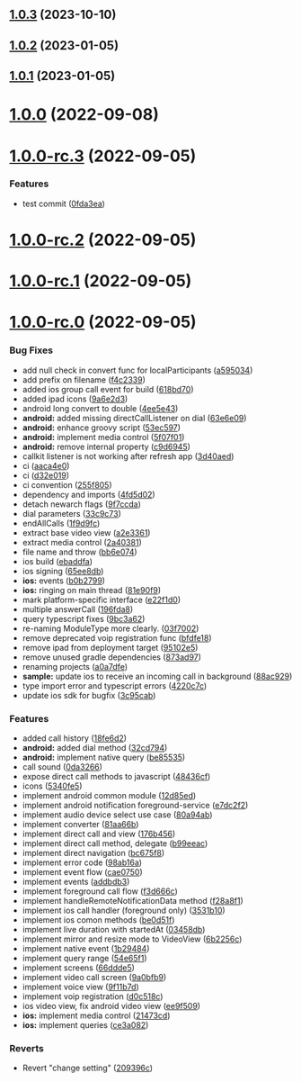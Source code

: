 ## [1.0.3](https://github.com/sendbird/sendbird-calls-sdk-react-native/compare/v1.0.2...v1.0.3) (2023-10-10)

## [1.0.2](https://github.com/sendbird/sendbird-calls-react-native/compare/v1.0.1...v1.0.2) (2023-01-05)

## [1.0.1](https://github.com/sendbird/sendbird-calls-react-native/compare/v1.0.0...v1.0.1) (2023-01-05)

# [1.0.0](https://github.com/sendbird/sendbird-calls-react-native/compare/v1.0.0-rc.3...v1.0.0) (2022-09-08)

# [1.0.0-rc.3](https://github.com/sendbird/sendbird-calls-react-native/compare/v1.0.0-rc.2...v1.0.0-rc.3) (2022-09-05)


### Features

* test commit ([0fda3ea](https://github.com/sendbird/sendbird-calls-react-native/commit/0fda3ea3c40d021ffb76f0cfba7be9ba8f739cc7))

# [1.0.0-rc.2](https://github.com/sendbird/sendbird-calls-react-native/compare/v1.0.0-rc.1...v1.0.0-rc.2) (2022-09-05)

# [1.0.0-rc.1](https://github.com/sendbird/sendbird-calls-react-native/compare/v1.0.0-rc.0...v1.0.0-rc.1) (2022-09-05)



# [1.0.0-rc.0](https://github.com/sendbird/sendbird-calls-react-native/compare/v1.0.0-rc.0...v1.0.0-rc.1) (2022-09-05)


### Bug Fixes

* add null check in convert func for localParticipants ([a595034](https://github.com/sendbird/sendbird-calls-react-native/commit/a5950344d0cb24e6884afd318169e477e444f852))
* add prefix on filename ([f4c2339](https://github.com/sendbird/sendbird-calls-react-native/commit/f4c233945e8f8a7b80ff0cf8429fc4fef96d5017))
* added ios group call event for build ([618bd70](https://github.com/sendbird/sendbird-calls-react-native/commit/618bd70b60f47e2ca0acbcb914f184193c110f8b))
* added ipad icons ([9a6e2d3](https://github.com/sendbird/sendbird-calls-react-native/commit/9a6e2d3717a9773a1857e340cb918fe084dcc05f))
* android long convert to double ([4ee5e43](https://github.com/sendbird/sendbird-calls-react-native/commit/4ee5e43c3b0169603770f7e60908ce69ef8d9795))
* **android:** added missing directCallListener on dial ([63e6e09](https://github.com/sendbird/sendbird-calls-react-native/commit/63e6e099938605b4442d843a17d25593f5bf08ae))
* **android:** enhance groovy script ([53ec597](https://github.com/sendbird/sendbird-calls-react-native/commit/53ec5978b7b76a3fd017ca705e78206b736ecd44))
* **android:** implement media control ([5f07f01](https://github.com/sendbird/sendbird-calls-react-native/commit/5f07f0100e91ab57272502e9b3c63fe0539aab9c))
* **android:** remove internal property ([c9d6945](https://github.com/sendbird/sendbird-calls-react-native/commit/c9d6945a28cad8f9a951adacd1f0fb5951a28ad9))
* callkit listener is not working after refresh app ([3d40aed](https://github.com/sendbird/sendbird-calls-react-native/commit/3d40aedc099926a98c6ffe96e76351ecbedfc065))
* ci ([aaca4e0](https://github.com/sendbird/sendbird-calls-react-native/commit/aaca4e0fac7bf9cc6bd4e99c6bf607a133d587ac))
* ci ([d32e019](https://github.com/sendbird/sendbird-calls-react-native/commit/d32e019915a524c9900e70c76ab340c3e85bea5d))
* ci convention ([255f805](https://github.com/sendbird/sendbird-calls-react-native/commit/255f805c27c687db610a74b4a448361830292429))
* dependency and imports ([4fd5d02](https://github.com/sendbird/sendbird-calls-react-native/commit/4fd5d02e674f3f5ea9d1df290f239767f0b73fba))
* detach newarch flags ([9f7ccda](https://github.com/sendbird/sendbird-calls-react-native/commit/9f7ccdaf9819866565f752df8f10fb5bde222853))
* dial parameters ([33c9c73](https://github.com/sendbird/sendbird-calls-react-native/commit/33c9c732b39bc35c36f5e08db553110cd5a21ff9))
* endAllCalls ([1f9d9fc](https://github.com/sendbird/sendbird-calls-react-native/commit/1f9d9fc2027314d15090106a786a580c4531d302))
* extract base video view ([a2e3361](https://github.com/sendbird/sendbird-calls-react-native/commit/a2e33617895d1d1885dd75bc8161868500da127e))
* extract media control ([2a40381](https://github.com/sendbird/sendbird-calls-react-native/commit/2a40381eade685118bf7e19a3c1229897a4cfb33))
* file name and throw ([bb6e074](https://github.com/sendbird/sendbird-calls-react-native/commit/bb6e07438a802ffc3e6d31015c7eb05596311bc3))
* ios build ([ebaddfa](https://github.com/sendbird/sendbird-calls-react-native/commit/ebaddfa37969c786fde910bebb8b948696b65ad6))
* ios signing ([65ee8db](https://github.com/sendbird/sendbird-calls-react-native/commit/65ee8db5e5d907cbabebf8fa80c1484a56ca0e09))
* **ios:** events ([b0b2799](https://github.com/sendbird/sendbird-calls-react-native/commit/b0b27999d4aeb5e787dc7e0293e8cf3cb81ba86a))
* **ios:** ringing on main thread ([81e90f9](https://github.com/sendbird/sendbird-calls-react-native/commit/81e90f9405631168b1574364039fd92c3dc318c2))
* mark platform-specific interface ([e22f1d0](https://github.com/sendbird/sendbird-calls-react-native/commit/e22f1d0c1a4c32aae95a0e21d78c96ff469b4a39))
* multiple answerCall ([196fda8](https://github.com/sendbird/sendbird-calls-react-native/commit/196fda8debf024c25f94e5fd1a194b53ea1400e4))
* query typescript fixes ([9bc3a62](https://github.com/sendbird/sendbird-calls-react-native/commit/9bc3a6248b4539c78bad01db2f016c1b7882014e))
* re-naming ModuleType more clearly. ([03f7002](https://github.com/sendbird/sendbird-calls-react-native/commit/03f70029d661f79f75ff96f484ac627ccd22897e))
* remove deprecated voip registration func ([bfdfe18](https://github.com/sendbird/sendbird-calls-react-native/commit/bfdfe18df0154798dd8e8aa3e08d549a24243b38))
* remove ipad from deployment target ([95102e5](https://github.com/sendbird/sendbird-calls-react-native/commit/95102e539201ddf2c4198c9d715579dd73e0fad0))
* remove unused gradle dependencies ([873ad97](https://github.com/sendbird/sendbird-calls-react-native/commit/873ad979118276d13c4df2dba5dffc9abc5bab95))
* renaming projects ([a0a7dfe](https://github.com/sendbird/sendbird-calls-react-native/commit/a0a7dfeff731b84a3895d270ea8039b215316052))
* **sample:** update ios to receive an incoming call in background ([88ac929](https://github.com/sendbird/sendbird-calls-react-native/commit/88ac929b8d4c8a846b6e3c08d396727f7a5954b0))
* type import error and typescript errors ([4220c7c](https://github.com/sendbird/sendbird-calls-react-native/commit/4220c7c5aaad0eb8ff0f8df4068d720533602eb4))
* update ios sdk for bugfix ([3c95cab](https://github.com/sendbird/sendbird-calls-react-native/commit/3c95cab12138c3bc21942525c735c90146ef01cb))


### Features

* added call history ([18fe6d2](https://github.com/sendbird/sendbird-calls-react-native/commit/18fe6d2edf5d3ff49daaab6591d734a70b19475b))
* **android:** added dial method ([32cd794](https://github.com/sendbird/sendbird-calls-react-native/commit/32cd794aba76d19c460acfae8ffced889c102b31))
* **android:** implement native query ([be85535](https://github.com/sendbird/sendbird-calls-react-native/commit/be8553528fd5c84d66a3ecd21735aa3b948cfd73))
* call sound ([0da3266](https://github.com/sendbird/sendbird-calls-react-native/commit/0da32660e26ff1d2886bcf9958d5648336b856ca))
* expose direct call methods to javascript ([48436cf](https://github.com/sendbird/sendbird-calls-react-native/commit/48436cf9b8c77ce5c38f9c6d6e121d402f3e2c98))
* icons ([5340fe5](https://github.com/sendbird/sendbird-calls-react-native/commit/5340fe5287fb76fbe5740a44e156081a3aa3c707))
* implement android common module ([12d85ed](https://github.com/sendbird/sendbird-calls-react-native/commit/12d85ed99cc06e037b069527641b12ba45b60490))
* implement android notification foreground-service ([e7dc2f2](https://github.com/sendbird/sendbird-calls-react-native/commit/e7dc2f2bf36aac2b8fd1c195ea8326303b3ce6d5))
* implement audio device select use case ([80a94ab](https://github.com/sendbird/sendbird-calls-react-native/commit/80a94abb36d9f7584b8aafd4b96e67ec3719ce8d))
* implement converter ([81aa66b](https://github.com/sendbird/sendbird-calls-react-native/commit/81aa66ba4496e62fcfeb059ec5fc2c397b2e3165))
* implement direct call and view ([176b456](https://github.com/sendbird/sendbird-calls-react-native/commit/176b4568785f3e5cbe75102a9bc3dd6f23c55036))
* implement direct call method, delegate ([b99eeac](https://github.com/sendbird/sendbird-calls-react-native/commit/b99eeace25befaad6f8aa1ac8c90add7d930b9a1))
* implement direct navigation ([bc675f8](https://github.com/sendbird/sendbird-calls-react-native/commit/bc675f8edad904c8505725ff0bf1829087365f97))
* implement error code ([98ab16a](https://github.com/sendbird/sendbird-calls-react-native/commit/98ab16a9d1cea3780b6543b9072a6b7b45084ca1))
* implement event flow ([cae0750](https://github.com/sendbird/sendbird-calls-react-native/commit/cae075060f84444760dcc6ae2c9ea084e74842d4))
* implement events ([addbdb3](https://github.com/sendbird/sendbird-calls-react-native/commit/addbdb366c05fa3a286735e4bd47bbe021ce2e14))
* implement foreground call flow ([f3d666c](https://github.com/sendbird/sendbird-calls-react-native/commit/f3d666c2559b83e40755b7cb759d0e9b5ce8b149))
* implement handleRemoteNotificationData method ([f28a8f1](https://github.com/sendbird/sendbird-calls-react-native/commit/f28a8f1adde49b6edcd5f888cb473f9ffdfbfb06))
* implement ios call handler (foreground only) ([3531b10](https://github.com/sendbird/sendbird-calls-react-native/commit/3531b1008a3388d19b30f535905842632989ad74))
* implement ios comon methods ([be0d51f](https://github.com/sendbird/sendbird-calls-react-native/commit/be0d51f3cfe0d35967654029be0e07581698804f))
* implement live duration with startedAt ([03458db](https://github.com/sendbird/sendbird-calls-react-native/commit/03458db9fbe3c3e56a2304801ba9eacb51dac453))
* implement mirror and resize mode to VideoView ([6b2256c](https://github.com/sendbird/sendbird-calls-react-native/commit/6b2256cb43ee7fbd6e9c43fb627c6bf7acc4d4d4))
* implement native event ([1b29484](https://github.com/sendbird/sendbird-calls-react-native/commit/1b2948471832b8263d8189c2cd5691fea10151a8))
* implement query range ([54e65f1](https://github.com/sendbird/sendbird-calls-react-native/commit/54e65f1e96973d2b7c623eb760ae4b5e54c95bf9))
* implement screens ([66ddde5](https://github.com/sendbird/sendbird-calls-react-native/commit/66ddde50c43b2dc416c6030342a9e6153c042edc))
* implement video call screen ([9a0bfb9](https://github.com/sendbird/sendbird-calls-react-native/commit/9a0bfb93cd899f8d6363cfa23f3d8283c6f5d8dd))
* implement voice view ([9f11b7d](https://github.com/sendbird/sendbird-calls-react-native/commit/9f11b7dd4702a29b7d49fa53ab8e0293837a29b9))
* implement voip registration ([d0c518c](https://github.com/sendbird/sendbird-calls-react-native/commit/d0c518c23cf07abba5b92602d4d253f0287f6489))
* ios video view, fix android video view ([ee9f509](https://github.com/sendbird/sendbird-calls-react-native/commit/ee9f509dc1a07fc2f12e056b2593a6bb487d4640))
* **ios:** implement media control ([21473cd](https://github.com/sendbird/sendbird-calls-react-native/commit/21473cd8fc7aa35c832a8d76be47e363e2535a42))
* **ios:** implement queries ([ce3a082](https://github.com/sendbird/sendbird-calls-react-native/commit/ce3a0820f77fe5f0ac4990a5517e694ccedca3ce))


### Reverts

* Revert "change setting" ([209396c](https://github.com/sendbird/sendbird-calls-react-native/commit/209396c70402995cf012ec3d422ae2200d507b1b))

